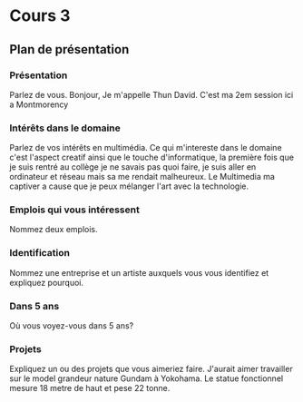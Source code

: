 # Cours 3
## Plan de présentation

### Présentation
Parlez de vous. 
Bonjour, Je m'appelle Thun David. C'est ma 2em session ici a Montmorency

### Intérêts dans le domaine
Parlez de vos intérêts en multimédia. 
Ce qui m'intereste dans le domaine c'est l'aspect creatif ainsi que le touche d'informatique, la première fois que je suis rentré au collège je ne savais pas quoi faire, je suis aller en ordinateur et réseau mais sa me rendait malheureux. Le Multimedia ma captiver a cause que je peux mélanger l'art avec la technologie.

### Emplois qui vous intéressent
Nommez deux emplois.

### Identification
Nommez une entreprise et un artiste auxquels vous vous identifiez et expliquez pourquoi. 

### Dans 5 ans
Où vous voyez-vous dans 5 ans? 

### Projets
Expliquez un ou des projets que vous aimeriez faire. 
J'aurait aimer travailler sur le model grandeur nature Gundam à Yokohama. Le statue fonctionnel mesure 18 metre de haut et pese 22 tonne.
